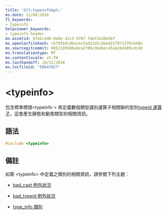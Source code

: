 ```yaml
---
title: '&lt;typeinfo&gt;'
ms.date: 11/04/2016
f1_keywords:
- typeinfo
helpviewer_keywords:
- typeinfo header
ms.assetid: 97ebc4d0-0e0e-41c3-9787-fdef2e38e56f
ms.openlocfilehash: cb793bdc4bacec5ad21d1cbbed21f871370cb40e
ms.sourcegitcommit: 6052185696adca270bc9bdbec45a626dd89cdcdd
ms.translationtype: MT
ms.contentlocale: zh-TW
ms.lasthandoff: 10/31/2018
ms.locfileid: "50647027"
---
```

# <a name="lttypeinfogt"></a>&lt;typeinfo&gt;

包含標準標頭\<typeinfo > 來定義數個類型識別運算子相關聯的型別[typeid 運算子](../cpp/typeid-operator.md)，這會產生靜態和動態類型的相關資訊。

## <a name="syntax"></a>語法

```cpp
#include <typeinfo>

```

## <a name="remarks"></a>備註

如需 \<typeinfo> 中定義之類別的相關資訊，請參閱下列主題︰

- [bad_cast 例外狀況](../cpp/bad-cast-exception.md)

- [bad_typeid 例外狀況](../cpp/bad-typeid-exception.md)

- [type_info 類別](../cpp/type-info-class.md)
